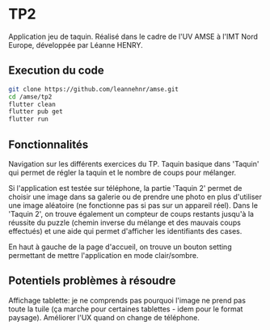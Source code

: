 # TP2

Application jeu de taquin. 
Réalisé dans le cadre de l'UV AMSE à l'IMT Nord Europe, développée par Léanne HENRY. 

## Execution du code 
```bash
git clone https://github.com/leannehnr/amse.git
cd /amse/tp2
flutter clean
flutter pub get
flutter run
```

## Fonctionnalités
Navigation sur les différents exercices du TP. 
Taquin basique dans 'Taquin' qui permet de régler la taquin et le nombre de coups pour mélanger. 

Si l'application est testée sur téléphone, la partie 'Taquin 2' permet de choisir une image dans sa galerie ou de prendre une photo en plus d'utiliser une image aléatoire (ne fonctionne pas si pas sur un appareil réel). Dans le 'Taquin 2', on trouve également un compteur de coups restants jusqu'à la réussite du puzzle (chemin inverse du mélange et des mauvais coups effectués) et une aide qui permet d'afficher les identifiants des cases. 

En haut à gauche de la page d'accueil, on trouve un bouton setting permettant de mettre l'application en mode clair/sombre. 

## Potentiels problèmes à résoudre
Affichage tablette: je ne comprends pas pourquoi l'image ne prend pas toute la tuile (ça marche pour certaines tablettes - idem pour le format paysage). 
Améliorer l'UX quand on change de téléphone. 

